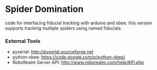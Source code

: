 # Spider Domination
code for interfacing fiducial tracking with arduino and xbee.
this version supports tracking multiple spiders using named fiducials
### External Tools
* pyserial: <http://pyserial.sourceforge.net>
* python-xbee: <https://code.google.com/p/python-xbee/>
* RoboRealm Server API: <http://www.roborealm.com/help/API.php>


